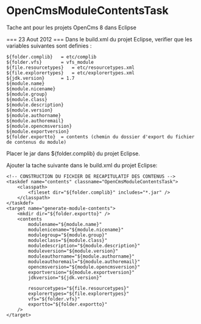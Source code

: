 OpenCmsModuleContentsTask
=========================

Tache ant pour les projets OpenCms 8 dans Eclipse



=== 23 Aout 2012 ===
Dans le build.xml du projet Eclipse, verifier que les variables suivantes sont definies :

	${folder.complib}	= etc/complib
	${folder.vfs}		= vfs_module
	${file.resourcetypes}	= etc/resourcetypes.xml
	${file.explorertypes}	= etc/explorertypes.xml
	${jdk.version}		= 1.7
	${module.name}
	${module.nicename}
	${module.group}
	${module.class}
	${module.description}
	${module.version}
	${module.authorname}
	${module.authoremail}
	${module.opencmsversion}
	${module.exportversion}
	${folder.exportto}	= contents (chemin du dossier d'export du fichier de contenus du module)

	
Placer le jar dans ${folder.complib} du projet Eclipse.


Ajouter la tache suivante dans le build.xml du projet Eclipse:


	<!-- CONSTRUCTION DU FICHIER DE RECAPITULATIF DES CONTENUS -->
	<taskdef name="contents" classname="OpenCmsModuleContentsTask">
		<classpath>
			<fileset dir="${folder.complib}" includes="*.jar" />
		</classpath>
	</taskdef>	
	<target name="generate-module-contents">
		<mkdir dir="${folder.exportto}" />
		<contents 
			modulename="${module.name}"
			modulenicename="${module.nicename}"
			modulegroup="${module.group}"
	      	moduleclass="${module.class}"
	      	moduledescription="${module.description}"
	      	moduleversion="${module.version}"
	      	moduleauthorname="${module.authorname}"
	      	moduleauthoremail="${module.authoremail}"
			opencmsversion="${module.opencmsversion}"
			exportversion="${module.exportversion}"
			jdkversion="${jdk.version}"
				
			resourcetypes="${file.resourcetypes}"
			explorertypes="${file.explorertypes}"
			vfs="${folder.vfs}"
			exportto="${folder.exportto}"
		/>
	</target>